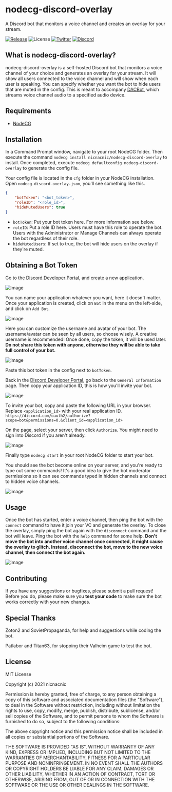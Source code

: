 # nodecg-discord-overlay
A Discord bot that monitors a voice channel and creates an overlay for your stream.

[![Release](https://img.shields.io/github/v/release/nicnacnic/nodecg-discord-overlay?label=Release)](https://github.com/nicnacnic/nodecg-discord-overlay/releases)
![License](https://img.shields.io/github/license/nicnacnic/nodecg-discord-overlay?label=License)
[![Twitter](https://img.shields.io/twitter/follow/nicnacnic11?style=social)](https://twitter.com/nicnacnic11)
[![Discord](https://img.shields.io/badge/-Join%20the%20Discord!-brightgreen?label=&logo=discord&logoColor=ffffff&color=7389D8&labelColor=6A7EC2)](https://discord.gg/A34Qpfe)

## What is nodecg-discord-overlay?
nodecg-discord-overlay is a self-hosted Discord bot that monitors a voice channel of your choice and generates an overlay for your stream. It will show all users connected to the voice channel and will show when each user is speaking. You can specify whether you want the bot to hide users that are muted in the config. This is meant to accompany [DACBot](), which streams voice channel audio to a specified audio device.

## Requirements
- [NodeCG](https://nodecg.dev)

## Installation
In a Command Prompt window, navigate to your root NodeCG folder. Then execute the command `nodecg install nicnacnic/nodecg-discord-overlay` to install. Once completed, execute `nodecg defaultconfig nodecg-discord-overlay` to generate the config file.

Your config file is located in the `cfg` folder in your NodeCG installation. Open `nodecg-discord-overlay.json`, you'll see something like this.

```json
{
    "botToken": "<bot_token>",
    "roleID": "<role_id>",
    "hideMutedUsers": true
}
```
- `botToken`: Put your bot token here. For more information see below.
- `roleID`: Put a role ID here. Users must have this role to operate the bot. Users with the Administrator or Manage Channels can always operate the bot regardless of their role.
- `hideMutedUsers`: If set to true, the bot will hide users on the overlay if they're muted.

## Obtaining a Bot Token
Go to the [Discord Developer Portal](https://discord.com/developers/applications), and create a new application.

![image](https://user-images.githubusercontent.com/39160563/118412839-352f1a00-b66a-11eb-9935-c440d9baec06.png)

You can name your application whatever you want, here it doesn't matter. Once your application is created, click on `Bot` in the menu on the left-side, and click on `Add Bot`.

![image](https://user-images.githubusercontent.com/39160563/118412924-aa9aea80-b66a-11eb-9cd7-71c02dc265c2.png)

Here you can customize the username and avatar of your bot. The username/avatar can be seen by all users, so choose wisely. A creative username is recommended! Once done, copy the token, it will be used later. **Do not share this token with anyone, otherwise they will be able to take full control of your bot.**

![image](https://user-images.githubusercontent.com/39160563/118413018-2dbc4080-b66b-11eb-8fd5-fd4ac103451b.png)

Paste this bot token in the config next to `botToken`.

Back in the [Discord Developer Portal](https://discord.com/developers/applications), go back to the `General Information` page. Then copy your application ID, this is how you'll invite your bot.

![image](https://user-images.githubusercontent.com/39160563/118413456-6a893700-b66d-11eb-9691-b6c791a8f72b.png)

To invite your bot, copy and paste the following URL in your browser. Replace `<application_id>` with your real application ID.
`https://discord.com/oauth2/authorize?scope=bot&permissions=0.&client_id=<application_id>`

On the page, select your server, then click `Authorize`. You might need to sign into Discord if you aren't already.

![image](https://user-images.githubusercontent.com/39160563/118413363-f3ec3980-b66c-11eb-9587-22c44311019c.png)

Finally type `nodecg start` in your root NodeCG folder to start your bot. 

You should see the bot become online on your server, and you're ready to type out some commands! It's a good idea to give the bot moderator permissions so it can see commands typed in hidden channels and connect to hidden voice channels.

![image](https://user-images.githubusercontent.com/39160563/118413508-af14d280-b66d-11eb-980a-67193bb2d0a3.png)

## Usage
Once the bot has started, enter a voice channel, then ping the bot with the `connect` command to have it join your VC and generate the overlay. To close the overlay, simply ping the bot again with the `disconnect` command and the bot will leave. Ping the bot with the `help` command for some help. **Don't move the bot into another voice channel once connected, it might cause the overlay to glitch. Instead, disconnect the bot, move to the new voice channel, then connect the bot again.**

![image](https://user-images.githubusercontent.com/39160563/118412498-63abf580-b668-11eb-962b-9467ffc3a173.png)

## Contributing
If you have any suggestions or bugfixes, please submit a pull request! Before you do, please make sure you **test your code** to make sure the bot works correctly with your new changes.

## Special Thanks
Zoton2 and SovietPropaganda, for help and suggestions while coding the bot.

Patlabor and Titan63, for stopping their Valheim game to test the bot.

## License
MIT License

Copyright (c) 2021 nicnacnic

Permission is hereby granted, free of charge, to any person obtaining a copy
of this software and associated documentation files (the "Software"), to deal
in the Software without restriction, including without limitation the rights
to use, copy, modify, merge, publish, distribute, sublicense, and/or sell
copies of the Software, and to permit persons to whom the Software is
furnished to do so, subject to the following conditions:

The above copyright notice and this permission notice shall be included in all
copies or substantial portions of the Software.

THE SOFTWARE IS PROVIDED "AS IS", WITHOUT WARRANTY OF ANY KIND, EXPRESS OR
IMPLIED, INCLUDING BUT NOT LIMITED TO THE WARRANTIES OF MERCHANTABILITY,
FITNESS FOR A PARTICULAR PURPOSE AND NONINFRINGEMENT. IN NO EVENT SHALL THE
AUTHORS OR COPYRIGHT HOLDERS BE LIABLE FOR ANY CLAIM, DAMAGES OR OTHER
LIABILITY, WHETHER IN AN ACTION OF CONTRACT, TORT OR OTHERWISE, ARISING FROM,
OUT OF OR IN CONNECTION WITH THE SOFTWARE OR THE USE OR OTHER DEALINGS IN THE
SOFTWARE.
